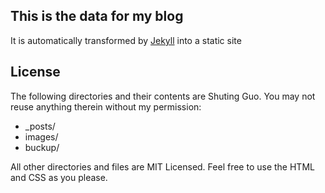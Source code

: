 ## This is the data for my blog

It is automatically transformed by [Jekyll](http://vszhub.github.io/not-pure-poole)
into a static site

## License

The following directories and their contents are Shuting Guo.
You may not reuse anything therein without my permission:

* \_posts/
* images/
* buckup/

All other directories and files are MIT Licensed. Feel free to use the HTML and
CSS as you please. 
